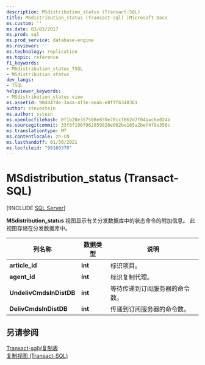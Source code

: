 ```yaml
---
description: MSdistribution_status (Transact-SQL)
title: MSdistribution_status (Transact-sql) |Microsoft Docs
ms.custom: ''
ms.date: 03/03/2017
ms.prod: sql
ms.prod_service: database-engine
ms.reviewer: ''
ms.technology: replication
ms.topic: reference
f1_keywords:
- MSdistribution_status_TSQL
- MSdistribution_status
dev_langs:
- TSQL
helpviewer_keywords:
- MSdistribution_status view
ms.assetid: 90d447de-3a4a-4f3e-aeab-e8fff6348361
author: stevestein
ms.author: sstein
ms.openlocfilehash: 0f1b28e357588e039e78ccf862d7f04aac6e024a
ms.sourcegitcommit: 33f0f190f962059826e002be165a2bef4f9e350c
ms.translationtype: MT
ms.contentlocale: zh-CN
ms.lasthandoff: 01/30/2021
ms.locfileid: "99160370"
---
```

# <a name="msdistribution_status-transact-sql"></a>MSdistribution_status (Transact-SQL)
[!INCLUDE [SQL Server](../../includes/applies-to-version/sqlserver.md)]

  **MSdistribution_status** 视图显示有关分发数据库中的状态命令的附加信息。 此视图存储在分发数据库中。  
  
|列名称|数据类型|说明|  
|-----------------|---------------|-----------------|  
|**article_id**|**int**|标识项目。|  
|**agent_id**|**int**|标识复制代理。|  
|**UndelivCmdsInDistDB**|**int**|等待传递到订阅服务器的命令数。|  
|**DelivCmdsInDistDB**|**int**|传递到订阅服务器的命令数。|  
  
## <a name="see-also"></a>另请参阅  
 [Transact-sql&#41;&#40;复制表 ](../../relational-databases/system-tables/replication-tables-transact-sql.md)   
 [复制视图 (Transact-SQL)](../../relational-databases/system-views/replication-views-transact-sql.md)  
  
  
